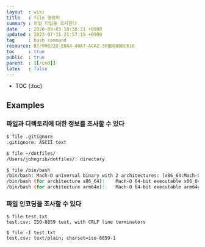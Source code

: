 ```yaml
---
layout  : wiki
title   : file 명령어
summary : 파일 타입을 조사한다
date    : 2020-09-03 18:38:21 +0900
updated : 2023-07-31 21:57:15 +0900
tag     : bash command
resource: B7/996220-E8A4-40A7-ACA2-3F8B880DC616
toc     : true
public  : true
parent  : [[/cmd]]
latex   : false
---
```

* TOC
{:toc}

## Examples

### 파일과 디렉토리에 대한 정보를 조사할 수 있다

```bash
$ file .gitignore
.gitignore: ASCII text
```

```bash
$ file ~/dotfiles/
/Users/johngrib/dotfiles/: directory
```

```bash
$ file /bin/bash
/bin/bash: Mach-O universal binary with 2 architectures: [x86_64:Mach-O 64-bit executable x86_64] [arm64e:Mach-O 64-bit executable arm64e]
/bin/bash (for architecture x86_64):	Mach-O 64-bit executable x86_64
/bin/bash (for architecture arm64e):	Mach-O 64-bit executable arm64e
```

### 파일 인코딩을 조사할 수 있다
```
$ file test.txt
test.csv: ISO-8859 text, with CRLF line terminators

$ file -I test.txt
test.csv: text/plain; charset=iso-8859-1
```

